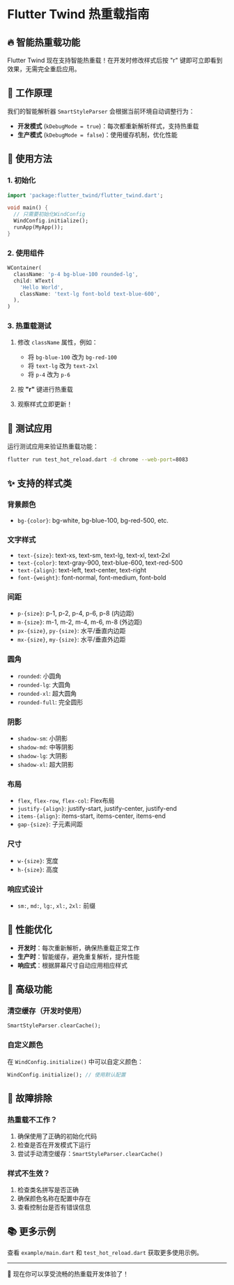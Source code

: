 # Flutter Twind 热重载指南

## 🔥 智能热重载功能

Flutter Twind 现在支持智能热重载！在开发时修改样式后按 "r" 键即可立即看到效果，无需完全重启应用。

## 🚀 工作原理

我们的智能解析器 `SmartStyleParser` 会根据当前环境自动调整行为：

- **开发模式** (`kDebugMode = true`)：每次都重新解析样式，支持热重载
- **生产模式** (`kDebugMode = false`)：使用缓存机制，优化性能

## 📝 使用方法

### 1. 初始化

```dart
import 'package:flutter_twind/flutter_twind.dart';

void main() {
  // 只需要初始化WindConfig
  WindConfig.initialize();
  runApp(MyApp());
}
```

### 2. 使用组件

```dart
WContainer(
  className: 'p-4 bg-blue-100 rounded-lg',
  child: WText(
    'Hello World',
    className: 'text-lg font-bold text-blue-600',
  ),
)
```

### 3. 热重载测试

1. 修改 `className` 属性，例如：
   - 将 `bg-blue-100` 改为 `bg-red-100`
   - 将 `text-lg` 改为 `text-2xl`
   - 将 `p-4` 改为 `p-6`

2. 按 **"r"** 键进行热重载

3. 观察样式立即更新！

## 🧪 测试应用

运行测试应用来验证热重载功能：

```bash
flutter run test_hot_reload.dart -d chrome --web-port=8083
```

## ✨ 支持的样式类

### 背景颜色
- `bg-{color}`: bg-white, bg-blue-100, bg-red-500, etc.

### 文字样式
- `text-{size}`: text-xs, text-sm, text-lg, text-xl, text-2xl
- `text-{color}`: text-gray-900, text-blue-600, text-red-500
- `text-{align}`: text-left, text-center, text-right
- `font-{weight}`: font-normal, font-medium, font-bold

### 间距
- `p-{size}`: p-1, p-2, p-4, p-6, p-8 (内边距)
- `m-{size}`: m-1, m-2, m-4, m-6, m-8 (外边距)
- `px-{size}`, `py-{size}`: 水平/垂直内边距
- `mx-{size}`, `my-{size}`: 水平/垂直外边距

### 圆角
- `rounded`: 小圆角
- `rounded-lg`: 大圆角
- `rounded-xl`: 超大圆角
- `rounded-full`: 完全圆形

### 阴影
- `shadow-sm`: 小阴影
- `shadow-md`: 中等阴影
- `shadow-lg`: 大阴影
- `shadow-xl`: 超大阴影

### 布局
- `flex`, `flex-row`, `flex-col`: Flex布局
- `justify-{align}`: justify-start, justify-center, justify-end
- `items-{align}`: items-start, items-center, items-end
- `gap-{size}`: 子元素间距

### 尺寸
- `w-{size}`: 宽度
- `h-{size}`: 高度

### 响应式设计
- `sm:`, `md:`, `lg:`, `xl:`, `2xl:` 前缀

## 🎯 性能优化

- **开发时**：每次重新解析，确保热重载正常工作
- **生产时**：智能缓存，避免重复解析，提升性能
- **响应式**：根据屏幕尺寸自动应用相应样式

## 🔧 高级功能

### 清空缓存（开发时使用）

```dart
SmartStyleParser.clearCache();
```

### 自定义颜色

在 `WindConfig.initialize()` 中可以自定义颜色：

```dart
WindConfig.initialize(); // 使用默认配置
```

## 🐛 故障排除

### 热重载不工作？

1. 确保使用了正确的初始化代码
2. 检查是否在开发模式下运行
3. 尝试手动清空缓存：`SmartStyleParser.clearCache()`

### 样式不生效？

1. 检查类名拼写是否正确
2. 确保颜色名称在配置中存在
3. 查看控制台是否有错误信息

## 📚 更多示例

查看 `example/main.dart` 和 `test_hot_reload.dart` 获取更多使用示例。

---

🎉 现在你可以享受流畅的热重载开发体验了！